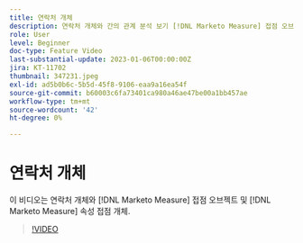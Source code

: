 ```yaml
---
title: 연락처 개체
description: 연락처 개체와 간의 관계 분석 보기 [!DNL Marketo Measure] 접점 오브젝트 및 [!DNL Marketo Measure] 속성 접점 개체.
role: User
level: Beginner
doc-type: Feature Video
last-substantial-update: 2023-01-06T00:00:00Z
jira: KT-11702
thumbnail: 347231.jpeg
exl-id: ad5b0b6c-5b5d-45f8-9106-eaa9a16ea54f
source-git-commit: b60003c6fa73401ca980a46ae47be00a1bb457ae
workflow-type: tm+mt
source-wordcount: '42'
ht-degree: 0%

---
```


# 연락처 개체

이 비디오는 연락처 개체와 [!DNL Marketo Measure] 접점 오브젝트 및 [!DNL Marketo Measure] 속성 접점 개체.

>[!VIDEO](https://video.tv.adobe.com/v/347231/?quality=12&learn=on)
